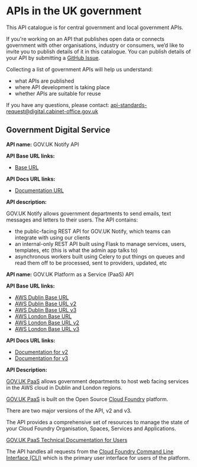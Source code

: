 # APIs in the UK government

This API catalogue is for central government and local government APIs.

If you're working on an API that publishes open data or connects government with other organisations, industry or consumers, we’d like to invite you to publish details of it in this catalogue. You can publish details of your API by submitting a [GitHub Issue](https://github.com/alphagov/api-catalogue/issues).

Collecting a list of government APIs will help us understand:

* what APIs are published
* where API development is taking place
* whether APIs are suitable for reuse

If you have any questions, please contact: <api-standards-request@digital.cabinet-office.gov.uk>

## Government Digital Service

**API name:**
GOV.UK Notify API

**API Base URL links:**

 - [Base URL](https://api.notifications.service.gov.uk)

**API Docs URL links:**

 - [Documentation URL](https://www.notifications.service.gov.uk/documentation)

**API description:**

GOV.UK Notify allows government departments to send emails, text messages and letters to their users. The API contains:

- the public-facing REST API for GOV.UK Notify, which teams can integrate with using our clients
- an internal-only REST API built using Flask to manage services, users, templates, etc (this is what the admin app talks to)
- asynchronous workers built using Celery to put things on queues and read them off to be processed, sent to providers, updated, etc

**API name:**
GOV.UK Platform as a Service (PaaS) API

**API Base URL links:**

- [AWS Dublin Base URL](https://api.cloud.service.gov.uk)
- [AWS Dublin Base URL v2](https://api.cloud.service.gov.uk/v2)
- [AWS Dublin Base URL v3](https://api.cloud.service.gov.uk/v3)
- [AWS London Base URL](https://api.london.cloud.service.gov.uk)
- [AWS London Base URL v2](https://api.london.cloud.service.gov.uk/v2)
- [AWS London Base URL v3](https://api.london.cloud.service.gov.uk/v3)

**API Docs URL links:**

- [Documentation for v2](https://apidocs.cloudfoundry.org/12.0.0/)
- [Documentation for v3](http://v3-apidocs.cloudfoundry.org/version/3.74.0/)

**API Description:**

[GOV.UK PaaS](https://www.cloud.service.gov.uk/) allows government departments to host web facing services in the AWS cloud in Dublin and London regions.

[GOV.UK PaaS](https://www.cloud.service.gov.uk/) is built on the Open Source [Cloud Foundry](https://www.cloudfoundry.org/) platform.

There are two major versions of the API, v2 and v3.

The API provides a comprehensive set of resources to manage the state of your Cloud Foundry Organisation, Spaces, Services and Applications.

[GOV.UK PaaS Technical Documentation for Users](https://docs.cloud.service.gov.uk/)

The  API  handles all requests from the [Cloud Foundry Command Line Interface (CLI)](https://docs.cloudfoundry.org/cf-cli/) which is the primary user interface for users of the platform.
